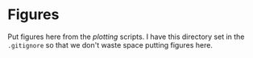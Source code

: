 # Figures

Put figures here from the _plotting_ scripts. I have this directory set in the
`.gitignore` so that we don't waste space putting figures here.

